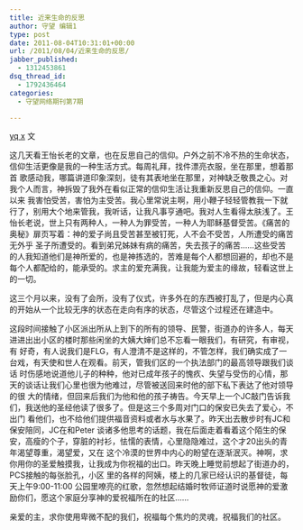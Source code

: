```yaml
---
title: 近来生命的反思
author: 守望 编辑1
type: post
date: 2011-08-04T10:31:01+00:00
url: /2011/08/04/近来生命的反思/
jabber_published:
  - 1312453861
dsq_thread_id:
  - 1792436464
categories:
  - 守望网络期刊第7期

---
```

[yq x][1] 文

这几天看王怡长老的文章，也在反思自己的信仰。户外之前不冷不热的生命状态，信仰生活更像是我的一种生活方式。每周礼拜，找件漂亮衣服，坐在那里，想着那首 歌感动我，哪篇讲道印象深刻，徒有其表地坐在那里，对神缺乏敬畏之心。对我个人而言，神拆毁了我外在看似正常的信仰生活让我重新反思自己的信仰。一直以来 我害怕受苦，害怕为主受苦。我心里常说主啊，用小鞭子轻轻管教我一下就行了，别用大个地来管我，我听话，让我凡事亨通吧。我对人生看得太肤浅了。王怡长老说，世上只有两种人，一种人为罪受苦，一种人为耶稣基督受苦。《痛苦的奥秘》扉页写着：神的爱子尚且受苦甚至被钉死，人不会不受苦，人所遭受的痛苦无外乎 圣子所遭受的。看到弟兄姊妹有病的痛苦，失去孩子的痛苦……这些受苦的人我知道他们是神所爱的，也是神拣选的，苦难是每个人都想回避的，却也不是每个人都配给的，能承受的。求主的爱充满我，让我能为爱主的缘故，轻看这世上的一切。

这三个月以来，没有了会所，没有了仪式，许多外在的东西被打乱了，但是内心真的开始从一个比较无序的状态在走向有序的状态，尽管这个过程还在建造中。

这段时间接触了小区派出所从上到下的所有的领导、民警，街道办的许多人，每天进进出出小区的楼时那些闲坐的大姨大婶们总不忘看一眼我们，有研究，有审视，有 好奇，有人说我们是FLG，有人澄清不是这样的，不管怎样，我们确实成了一台戏，有天使和世人在观看。前天，管我们区的一个执法部门的最高领导跟我们谈话 时伤感地说道他儿子的种种，他对已成年孩子的愧疚、失望与受伤的心情，那天的谈话让我们心里也很为他难过，尽管被送回来时他的部下私下表达了他对领导的很 大的情绪，但回来后我们为他和他的孩子祷告。今天早上一个JC敲门告诉我们，我送他的圣经他读了很多了。但是这三个多周对门口的保安已失去了爱心，不出门 看他们，也不给他们提供福音资料或者水与水果了。昨天出去散步时有JC和保安陪同，JC在和Peter 谈诸多他思考的话题，我在后面走着看着这个陌生的保安，高瘦的个子，穿脏的衬衫，怯懦的表情，心里隐隐难过，这个才20出头的青年渴望尊重，渴望爱，又在 这个冷漠的世界中内心的盼望在逐渐泯灭。神啊，求你用你的圣爱触摸我，让我成为你祝福的出口。昨天晚上睡觉前想起了街道办的，PCS接触的每张脸孔，小区 里的各样的阿姨，楼上的几家已经认识的基督徒，每天上午9:00-11:00 公园里嘹亮的红歌，忽然想起结婚时牧师证道时说愿神的爱激励你们，愿这个家庭分享神的爱祝福所在的社区……

亲爱的主，求你使用卑微不配的我们，祝福每个焦灼的灵魂，祝福我们的社区。

 [1]: https://profiles.google.com/100271532672825231276#buzz
